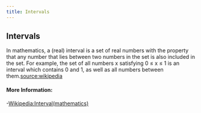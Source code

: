 ```yaml
---
title: Intervals
---
```

## Intervals

<!-- The article goes here, in GitHub-flavored Markdown. Feel free to add YouTube videos, images, and CodePen/JSBin embeds  -->
In mathematics, a (real) interval is a set of real numbers with the property that any number that lies between two numbers in the set is also included in the set. For example, the set of all numbers x satisfying 0 ≤ x ≤ 1 is an interval which contains 0 and 1, as well as all numbers between them.<source:wikipedia>


#### More Information:
<!-- Please add any articles you think might be helpful to read before writing the article -->
-[Wikipedia:Interval(mathematics)](https://en.wikipedia.org/wiki/Interval_(mathematics))

